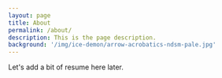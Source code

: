 ```yaml
---
layout: page
title: About
permalink: /about/
description: This is the page description.
background: '/img/ice-demon/arrow-acrobatics-ndsm-pale.jpg'
---
```


Let's add a bit of resume here later.
